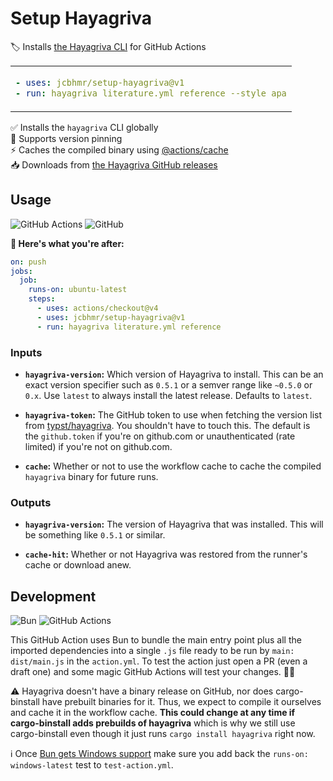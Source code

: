 # Setup Hayagriva

🏷️ Installs [the Hayagriva CLI](https://github.com/typst/hayagriva#installation) for GitHub Actions

<table align=center><td>

```yaml
- uses: jcbhmr/setup-hayagriva@v1
- run: hayagriva literature.yml reference --style apa
```

</table>

✅ Installs the `hayagriva` CLI globally \
📌 Supports version pinning \
⚡ Caches the compiled binary using [@actions/cache](https://www.npmjs.com/package/@actions/cache) \
📥 Downloads from [the Hayagriva GitHub releases](https://github.com/typst/hayagriva/releases)

## Usage

![GitHub Actions](https://img.shields.io/static/v1?style=for-the-badge&message=GitHub+Actions&color=2088FF&logo=GitHub+Actions&logoColor=FFFFFF&label=)
![GitHub](https://img.shields.io/static/v1?style=for-the-badge&message=GitHub&color=181717&logo=GitHub&logoColor=FFFFFF&label=)

**🚀 Here's what you're after:**

```yml
on: push
jobs:
  job:
    runs-on: ubuntu-latest
    steps:
      - uses: actions/checkout@v4
      - uses: jcbhmr/setup-hayagriva@v1
      - run: hayagriva literature.yml reference
```

### Inputs

- **`hayagriva-version`:** Which version of Hayagriva to install. This can be an exact version specifier such as `0.5.1` or a semver range like `~0.5.0` or `0.x`. Use `latest` to always install the latest release. Defaults to `latest`.

- **`hayagriva-token`:** The GitHub token to use when fetching the version list from [typst/hayagriva](https://github.com/typst/hayagriva/releases). You shouldn't have to touch this. The default is the `github.token` if you're on github.com or unauthenticated (rate limited) if you're not on github.com.

- **`cache`:** Whether or not to use the workflow cache to cache the compiled `hayagriva` binary for future runs.

### Outputs

- **`hayagriva-version`:** The version of Hayagriva that was installed. This will be something like `0.5.1` or similar.

- **`cache-hit`:** Whether or not Hayagriva was restored from the runner's cache or download anew.

## Development

![Bun](https://img.shields.io/static/v1?style=for-the-badge&message=Bun&color=000000&logo=Bun&logoColor=FFFFFF&label=)
![GitHub Actions](https://img.shields.io/static/v1?style=for-the-badge&message=GitHub+Actions&color=2088FF&logo=GitHub+Actions&logoColor=FFFFFF&label=)

This GitHub Action uses Bun to bundle the main entry point plus all the imported dependencies into a single `.js` file ready to be run by `main: dist/main.js` in the `action.yml`. To test the action just open a PR (even a draft one) and some magic GitHub Actions will test your changes. 🧙‍♂️

⚠️ Hayagriva doesn't have a binary release on GitHub, nor does cargo-binstall have prebuilt binaries for it. Thus, we expect to compile it ourselves and cache it in the workflow cache. **This could change at any time if cargo-binstall adds prebuilds of hayagriva** which is why we still use cargo-binstall even though it just runs `cargo install hayagriva` right now.

ℹ Once [Bun gets Windows support](https://github.com/oven-sh/bun/issues/43) make sure you add back the `runs-on: windows-latest` test to `test-action.yml`.
